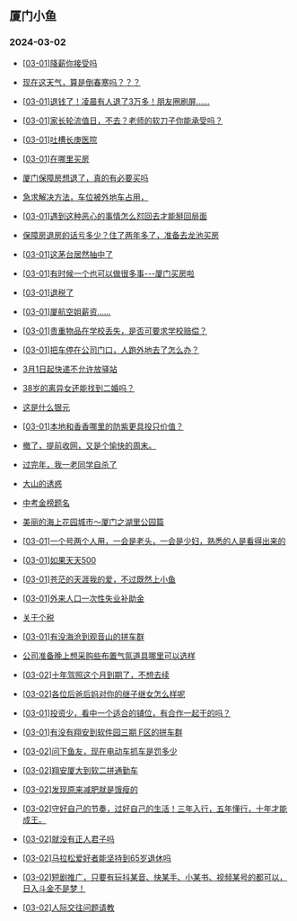 ## 厦门小鱼 
### 2024-03-02

+ [[03-01]降薪你接受吗](http://bbs.xmfish.com/read-htm-tid-18153828.html)

+ [现在这天气，算是倒春寒吗？？？](http://bbs.xmfish.com/read-htm-tid-18153833.html)

+ [[03-01]退钱了！凌晨有人退了3万多！朋友圈刷屏……](http://bbs.xmfish.com/read-htm-tid-18153858.html)

+ [[03-01]家长轮流值日，不去？老师的软刀子你能承受吗？](http://bbs.xmfish.com/read-htm-tid-18154038.html)

+ [[03-01]吐槽长庚医院](http://bbs.xmfish.com/read-htm-tid-18153861.html)

+ [[03-01]在哪里买房](http://bbs.xmfish.com/read-htm-tid-18153978.html)

+ [厦门保障房想退了，真的有必要买吗](http://bbs.xmfish.com/read-htm-tid-18154068.html)

+ [急求解决方法，车位被外地车占用，](http://bbs.xmfish.com/read-htm-tid-18153855.html)

+ [[03-01]遇到这种恶心的事情怎么怼回去才能掰回局面](http://bbs.xmfish.com/read-htm-tid-18153937.html)

+ [保障房退房的话亏多少？住了两年多了，准备去龙池买房](http://bbs.xmfish.com/read-htm-tid-18154091.html)

+ [[03-01]这茅台居然抽中了](http://bbs.xmfish.com/read-htm-tid-18153890.html)

+ [[03-01]有时候一个也可以做很多事---厦门买房啦](http://bbs.xmfish.com/read-htm-tid-18154041.html)

+ [[03-01]退税了](http://bbs.xmfish.com/read-htm-tid-18153922.html)

+ [[03-01]厦航空姐薪资……](http://bbs.xmfish.com/read-htm-tid-18154217.html)

+ [[03-01]贵重物品在学校丢失，是否可要求学校赔偿？](http://bbs.xmfish.com/read-htm-tid-18153893.html)

+ [[03-01]把车停在公司门口，人跑外地去了怎么办？](http://bbs.xmfish.com/read-htm-tid-18154110.html)

+ [3月1日起快递不允许放驿站](http://bbs.xmfish.com/read-htm-tid-18154183.html)

+ [38岁的离异女还能找到二婚吗？](http://bbs.xmfish.com/read-htm-tid-18154109.html)

+ [这是什么银元](http://bbs.xmfish.com/read-htm-tid-18154156.html)

+ [[03-01]本地和香香哪里的防紫更具投只价值？](http://bbs.xmfish.com/read-htm-tid-18154062.html)

+ [撤了，提前收网，又是个愉快的周末。](http://bbs.xmfish.com/read-htm-tid-18154082.html)

+ [过完年，我一老同学自杀了](http://bbs.xmfish.com/read-htm-tid-18154168.html)

+ [大山的诱惑](http://bbs.xmfish.com/read-htm-tid-18154208.html)

+ [中考金榜题名](http://bbs.xmfish.com/read-htm-tid-18154175.html)

+ [美丽的海上花园城市～厦门之湖里公园篇](http://bbs.xmfish.com/read-htm-tid-18154144.html)

+ [[03-01]一个号两个人用，一会是老头，一会是少妇，熟悉的人是看得出来的](http://bbs.xmfish.com/read-htm-tid-18154176.html)

+ [[03-01]如果天天500](http://bbs.xmfish.com/read-htm-tid-18154179.html)

+ [[03-01]苍茫的天涯我的爱，不过既然上小鱼](http://bbs.xmfish.com/read-htm-tid-18154180.html)

+ [[03-01]外来人口一次性失业补助金](http://bbs.xmfish.com/read-htm-tid-18154169.html)

+ [关于个税](http://bbs.xmfish.com/read-htm-tid-18154172.html)

+ [[03-01]有没海沧到观音山的拼车群](http://bbs.xmfish.com/read-htm-tid-18154204.html)

+ [公司准备晚上想采购些布置气氛道具哪里可以选样](http://bbs.xmfish.com/read-htm-tid-18154222.html)

+ [[03-02]十年驾照这个月到期了，不想去续](http://bbs.xmfish.com/read-htm-tid-18154489.html)

+ [[03-02]各位后爸后妈对你的继子继女怎么样呢](http://bbs.xmfish.com/read-htm-tid-18154474.html)

+ [[03-01]投资少，看中一个适合的铺位，有合作一起干的吗？](http://bbs.xmfish.com/read-htm-tid-18154225.html)

+ [[03-01]有没有翔安到软件园三期 F区的拼车群](http://bbs.xmfish.com/read-htm-tid-18154202.html)

+ [[03-02]问下鱼友，现在电动车抓车是罚多少](http://bbs.xmfish.com/read-htm-tid-18154467.html)

+ [[03-02]翔安厦大到软二拼通勤车](http://bbs.xmfish.com/read-htm-tid-18154379.html)

+ [[03-02]发现原来减肥就是饿瘦的](http://bbs.xmfish.com/read-htm-tid-18154551.html)

+ [[03-02]守好自己的节奏，过好自己的生活！三年入行，五年懂行，十年才能成王。](http://bbs.xmfish.com/read-htm-tid-18154386.html)

+ [[03-02]就没有正人君子吗](http://bbs.xmfish.com/read-htm-tid-18154410.html)

+ [[03-02]马拉松爱好者能坚持到65岁退休吗](http://bbs.xmfish.com/read-htm-tid-18154437.html)

+ [[03-02]短剧推广，只要有玩抖某音、快某手、小某书、视频某号的都可以，日入斗金不是梦！](http://bbs.xmfish.com/read-htm-tid-18154501.html)

+ [[03-02]人际交往问题请教](http://bbs.xmfish.com/read-htm-tid-18154575.html)


